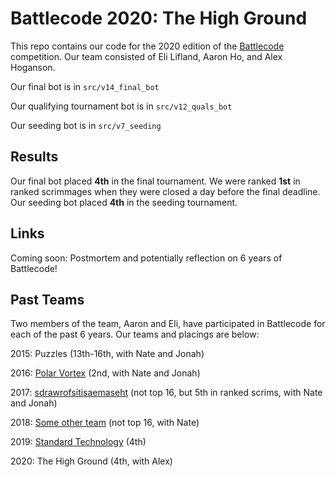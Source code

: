 # Battlecode 2020: The High Ground

This repo contains our code for the 2020 edition of the [Battlecode](https://battlecode.org) competition. Our team consisted of Eli Lifland, Aaron Ho, and Alex Hoganson.

Our final bot is in `src/v14_final_bot`

Our qualifying tournament bot is in `src/v12_quals_bot`

Our seeding bot is in `src/v7_seeding`

## Results

Our final bot placed **4th** in the final tournament. 
We were ranked **1st** in ranked scrimmages when they were closed a day before the final deadline. 
Our seeding bot placed **4th** in the seeding tournament.

## Links

Coming soon: Postmortem and potentially reflection on 6 years of Battlecode!

## Past Teams 

Two members of the team, Aaron and Eli, have participated in Battlecode for each of the past 6 years. Our teams and placings are below:

2015: Puzzles (13th-16th, with Nate and Jonah)

2016: [Polar Vortex](https://github.com/Platinuman/Battlecode2016) (2nd, with Nate and Jonah)

2017: [sdrawrofsitisaemaseht](https://github.com/npfoss/team008) (not top 16, but 5th in ranked scrims, with Nate and Jonah)

2018: [Some other team](https://github.com/npfoss/battlecode-2018) (not top 16, with Nate)

2019: [Standard Technology](https://github.com/uvafan/bc2019) (4th)

2020: The High Ground (4th, with Alex)


